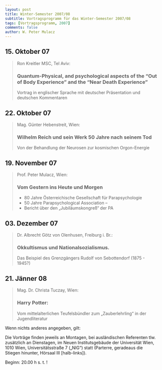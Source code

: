 ```yaml
---
layout: post
title: Winter-Semester 2007/08
subtitle: Vortragsprogramm für das Winter-Semester 2007/08
tags: [Vortragsprogramm, 2007]
comments: false
author: W. Peter Mulacz
---
```



## 15. Oktober 07
> Ron Kreitler  MSC, Tel Aviv:
> ### Quantum-Physical, and psychological aspects of the “Out of Body Experience” and the “Near Death Experience”
> Vortrag in englischer Sprache mit deutscher Präsentation und deutschen Kommentaren



## 22. Oktober 07
> Mag. Günter Hebenstreit, Wien:
> ### Wilhelm Reich und sein Werk 50 Jahre nach seinem Tod
> Von der Behandlung der Neurosen zur kosmischen Orgon-Energie


## 19. November 07
> Prof. Peter Mulacz, Wien:
> ### Vom Gestern ins Heute und Morgen
> * 80 Jahre Österreichische Gesellschaft für Parapsychologie
> * 50 Jahre Parapsychological Association –
> * Bericht über den „Jubiläumskongreß“ der PA


## 03. Dezember 07
> Dr. Albrecht Götz von Olenhusen, Freiburg i. Br.:
> ### Okkultismus und Nationalsozialismus.
> Das Beispiel des Grenzgängers Rudolf von Sebottendorf (1875 - 1945?)


## 21. Jänner 08
> Mag. Dr. Christa Tuczay, Wien:
> ### Harry Potter:
> Vom mittelalterlichen Teufelsbündler zum „Zauberlehrling“ in der Jugendliteratur




Wenn nichts anderes angegeben, gilt:

Die Vorträge finden jeweils an Montagen, bei ausländischen Referenten tlw. zusätzlich an Dienstagen, im Neuen Institutsgebäude der Universität Wien,   1010 Wien,   Universitätsstraße 7 („NIG“) statt  (Parterre, geradeaus die Stiegen hinunter, Hörsaal III [halb-links]).


Beginn:   20.00 h s. t. !
